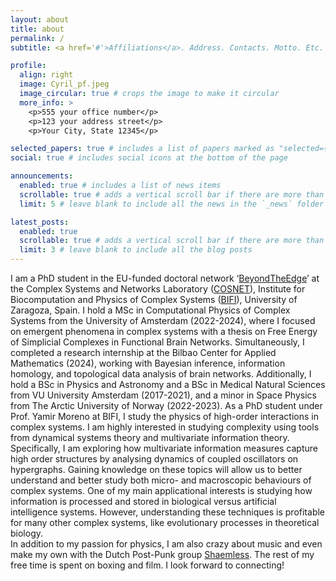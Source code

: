 ```yaml
---
layout: about
title: about
permalink: /
subtitle: <a href='#'>Affiliations</a>. Address. Contacts. Motto. Etc.

profile:
  align: right
  image: Cyril_pf.jpeg
  image_circular: true # crops the image to make it circular
  more_info: >
    <p>555 your office number</p>
    <p>123 your address street</p>
    <p>Your City, State 12345</p>

selected_papers: true # includes a list of papers marked as "selected={true}"
social: true # includes social icons at the bottom of the page

announcements:
  enabled: true # includes a list of news items
  scrollable: true # adds a vertical scroll bar if there are more than 3 news items
  limit: 5 # leave blank to include all the news in the `_news` folder

latest_posts:
  enabled: true
  scrollable: true # adds a vertical scroll bar if there are more than 3 new posts items
  limit: 3 # leave blank to include all the blog posts
---
```


I am a PhD student in the EU-funded doctoral network ‘[BeyondTheEdge](https://www.beyondtheedge.network/)’ at the Complex Systems and Networks Laboratory ([COSNET](https://cosnet.bifi.es/)), Institute for Biocomputation and Physics of Complex Systems ([BIFI](https://bifi.es/team/rommens-cyril-jean-charles/)), University of Zaragoza, Spain. 
I hold a MSc in Computational Physics of Complex Systems from the University of Amsterdam (2022-2024), where I focused on emergent phenomena in complex systems with a thesis on Free Energy of Simplicial Complexes in Functional Brain Networks. Simultaneously, I completed a research internship at the Bilbao Center for Applied Mathematics (2024), working with Bayesian inference, information homology, and topological data analysis of brain networks. 
Additionally, I hold a BSc in Physics and Astronomy and a BSc in Medical Natural Sciences from VU University Amsterdam (2017-2021), and a minor in Space Physics from The Arctic University of Norway (2022-2023). As a PhD student under Prof. Yamir Moreno at BIFI, I study the physics of high-order interactions in complex systems. 
I am highly interested in studying complexity using tools from dynamical systems theory and multivariate information theory. Specifically, I am exploring how multivariate information measures capture high order structures by analysing dynamics of coupled oscillators on hypergraphs. Gaining knowledge on these topics will allow us to better understand and better study both micro- and macroscopic behaviours of complex systems. One of my main applicational interests is studying how information is processed and stored in biological versus artificial intelligence systems. However, understanding these techniques is profitable for many other complex systems, like evolutionary processes in theoretical biology.  
In addition to my passion for physics, I am also crazy about music and even make my own with the Dutch Post-Punk group [Shaemless](https://shaemless.nl). The rest of my free time is spent on boxing and film. I look forward to connecting!

